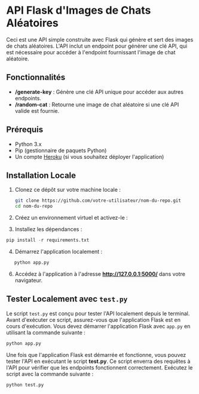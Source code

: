 # API Flask d'Images de Chats Aléatoires

Ceci est une API simple construite avec Flask qui génère et sert des images de chats aléatoires. L'API inclut un endpoint pour générer une clé API, qui est nécessaire pour accéder à l'endpoint fournissant l'image de chat aléatoire.

## Fonctionnalités

- **/generate-key** : Génère une clé API unique pour accéder aux autres endpoints.
- **/random-cat** : Retourne une image de chat aléatoire si une clé API valide est fournie.

## Prérequis

- Python 3.x
- Pip (gestionnaire de paquets Python)
- Un compte [Heroku](https://www.heroku.com/) (si vous souhaitez déployer l'application)

## Installation Locale

1. Clonez ce dépôt sur votre machine locale :

   ```bash
   git clone https://github.com/votre-utilisateur/nom-du-repo.git
   cd nom-du-repo
    ```

2. Créez un environnement virtuel et activez-le :
3. Installez les dépendances :
```py
pip install -r requirements.txt
```
4. Démarrez l'application localement :
```py
   python app.py
```
6. Accédez à l'application à l'adresse **http://127.0.0.1:5000/** dans votre navigateur.

 ## Tester Localement avec `test.py`

Le script `test.py` est conçu pour tester l'API localement depuis le terminal. Avant d'exécuter ce script, assurez-vous que l'application Flask est en cours d'exécution. Vous devez démarrer l'application Flask avec `app.py` en utilisant la commande suivante :

```bash
python app.py
```
Une fois que l'application Flask est démarrée et fonctionne, vous pouvez tester l'API en exécutant le script **test.py**. Ce script enverra des requêtes à l'API pour vérifier que les endpoints fonctionnent correctement. Exécutez le script avec la commande suivante :

```py
python test.py
```
